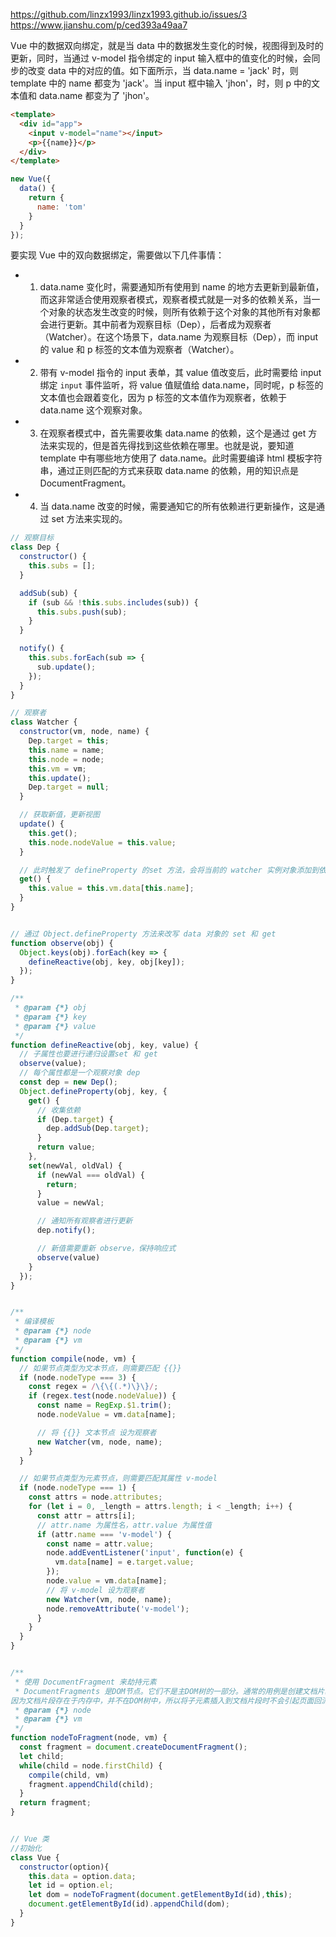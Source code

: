 https://github.com/linzx1993/linzx1993.github.io/issues/3
https://www.jianshu.com/p/ced393a49aa7

Vue 中的数据双向绑定，就是当 data 中的数据发生变化的时候，视图得到及时的更新，同时，当通过 v-model 指令绑定的 input 输入框中的值变化的时候，会同步的改变 data 中的对应的值。如下面所示，当 data.name = 'jack' 时，则 template 中的 name 都变为 'jack'。当 input 框中输入 'jhon'，时，则 p 中的文本值和 data.name 都变为了 'jhon'。

```html
<template>
  <div id="app">
    <input v-model="name"></input>
    <p>{{name}}</p>
  </div>
</template>
```

```js
new Vue({
  data() {
    return {
      name: 'tom'
    }
  }
});
```

要实现 Vue 中的双向数据绑定，需要做以下几件事情：
- 1. data.name 变化时，需要通知所有使用到 name 的地方去更新到最新值，而这非常适合使用观察者模式，观察者模式就是一对多的依赖关系，当一个对象的状态发生改变的时候，则所有依赖于这个对象的其他所有对象都会进行更新。其中前者为观察目标（Dep），后者成为观察者（Watcher）。在这个场景下，data.name 为观察目标（Dep），而 input 的 value 和 p 标签的文本值为观察者（Watcher）。
- 2. 带有 v-model 指令的 input 表单，其 value 值改变后，此时需要给 input 绑定 `input` 事件监听，将 value 值赋值给 data.name，同时呢，p 标签的文本值也会跟着变化，因为 p 标签的文本值作为观察者，依赖于 data.name 这个观察对象。
- 3. 在观察者模式中，首先需要收集 data.name 的依赖，这个是通过 get 方法来实现的，但是首先得找到这些依赖在哪里。也就是说，要知道 template 中有哪些地方使用了 data.name。此时需要编译 html 模板字符串，通过正则匹配的方式来获取 data.name 的依赖，用的知识点是 DocumentFragment。
- 4. 当 data.name 改变的时候，需要通知它的所有依赖进行更新操作，这是通过 set 方法来实现的。

```js
// 观察目标
class Dep {
  constructor() {
    this.subs = [];
  }

  addSub(sub) {
    if (sub && !this.subs.includes(sub)) {
      this.subs.push(sub);
    }
  }

  notify() {
    this.subs.forEach(sub => {
      sub.update();
    });
  }
}

// 观察者
class Watcher {
  constructor(vm, node, name) {
    Dep.target = this;
    this.name = name;
    this.node = node;
    this.vm = vm;
    this.update();
    Dep.target = null;
  }

  // 获取新值，更新视图
  update() {
    this.get();
    this.node.nodeValue = this.value;
  }

  // 此时触发了 defineProperty 的set 方法，会将当前的 watcher 实例对象添加到依赖中去
  get() {
    this.value = this.vm.data[this.name];
  }
}


// 通过 Object.defineProperty 方法来改写 data 对象的 set 和 get
function observe(obj) {
  Object.keys(obj).forEach(key => {
    defineReactive(obj, key, obj[key]);
  });
}

/**
 * @param {*} obj 
 * @param {*} key 
 * @param {*} value 
 */
function defineReactive(obj, key, value) {
  // 子属性也要进行递归设置set 和 get
  observe(value);
  // 每个属性都是一个观察对象 dep
  const dep = new Dep();
  Object.defineProperty(obj, key, {
    get() {
      // 收集依赖
      if (Dep.target) {
        dep.addSub(Dep.target);
      }
      return value;
    },
    set(newVal, oldVal) {
      if (newVal === oldVal) {
        return;
      }
      value = newVal;

      // 通知所有观察者进行更新
      dep.notify();

      // 新值需要重新 observe，保持响应式
      observe(value)
    }
  });
}


/**
 * 编译模板
 * @param {*} node 
 * @param {*} vm 
 */
function compile(node, vm) {
  // 如果节点类型为文本节点，则需要匹配 {{}}
  if (node.nodeType === 3) {
    const regex = /\{\{(.*)\}\}/;
    if (regex.test(node.nodeValue)) {
      const name = RegExp.$1.trim();
      node.nodeValue = vm.data[name];

      // 将 {{}} 文本节点 设为观察者
      new Watcher(vm, node, name);
    }
  }

  // 如果节点类型为元素节点，则需要匹配其属性 v-model
  if (node.nodeType === 1) {
    const attrs = node.attributes;
    for (let i = 0, _length = attrs.length; i < _length; i++) {
      const attr = attrs[i];
      // attr.name 为属性名，attr.value 为属性值
      if (attr.name === 'v-model') {
        const name = attr.value;
        node.addEventListener('input', function(e) {
          vm.data[name] = e.target.value;
        });
        node.value = vm.data[name];
        // 将 v-model 设为观察者
        new Watcher(vm, node, name);
        node.removeAttribute('v-model');
      }
    }
  }
}


/**
 * 使用 DocumentFragment 来劫持元素
 * DocumentFragments 是DOM节点。它们不是主DOM树的一部分。通常的用例是创建文档片段，将元素附加到文档片段，然后将文档片段附加到DOM树。在DOM树中，文档片段被其所有的子元素所代替。
因为文档片段存在于内存中，并不在DOM树中，所以将子元素插入到文档片段时不会引起页面回流（对元素位置和几何上的计算）。因此，使用文档片段通常会带来更好的性能
 * @param {*} node 
 * @param {*} vm 
 */
function nodeToFragment(node, vm) {
  const fragment = document.createDocumentFragment();
  let child;
  while(child = node.firstChild) {
    compile(child, vm)
    fragment.appendChild(child);
  }
  return fragment;
}


// Vue 类
//初始化
class Vue {
  constructor(option){
    this.data = option.data;
    let id = option.el;
    let dom = nodeToFragment(document.getElementById(id),this);
    document.getElementById(id).appendChild(dom);
  }
}
```